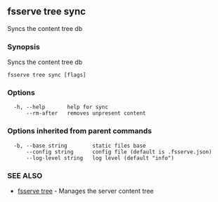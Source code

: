 ## fsserve tree sync

Syncs the content tree db

### Synopsis

Syncs the content tree db

```
fsserve tree sync [flags]
```

### Options

```
  -h, --help       help for sync
      --rm-after   removes unpresent content
```

### Options inherited from parent commands

```
  -b, --base string        static files base
      --config string      config file (default is .fsserve.json)
      --log-level string   log level (default "info")
```

### SEE ALSO

* [fsserve tree](fsserve_tree.md)	 - Manages the server content tree

